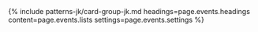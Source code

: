 <section class="blue-wrapper" style="margin-top: 1rem;">
{% include patterns-jk/card-group-jk.md headings=page.events.headings content=page.events.lists settings=page.events.settings %}
</section>